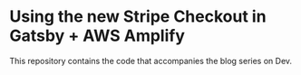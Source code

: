 # Using the new Stripe Checkout in Gatsby + AWS Amplify

This repository contains the code that accompanies the blog series on Dev.
